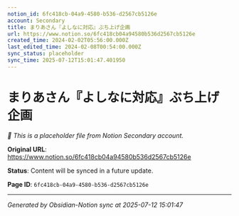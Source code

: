 ```yaml
---
notion_id: 6fc418cb-04a9-4580-b536-d2567cb5126e
account: Secondary
title: まりあさん『よしなに対応』ぶち上げ企画
url: https://www.notion.so/6fc418cb04a94580b536d2567cb5126e
created_time: 2024-02-02T05:56:00.000Z
last_edited_time: 2024-02-08T00:54:00.000Z
sync_status: placeholder
sync_time: 2025-07-12T15:01:47.401950
---
```


# まりあさん『よしなに対応』ぶち上げ企画

*🔄 This is a placeholder file from Notion Secondary account.*

**Original URL**: https://www.notion.so/6fc418cb04a94580b536d2567cb5126e

**Status**: Content will be synced in a future update.

**Page ID**: `6fc418cb-04a9-4580-b536-d2567cb5126e`

---

*Generated by Obsidian-Notion sync at 2025-07-12 15:01:47*

